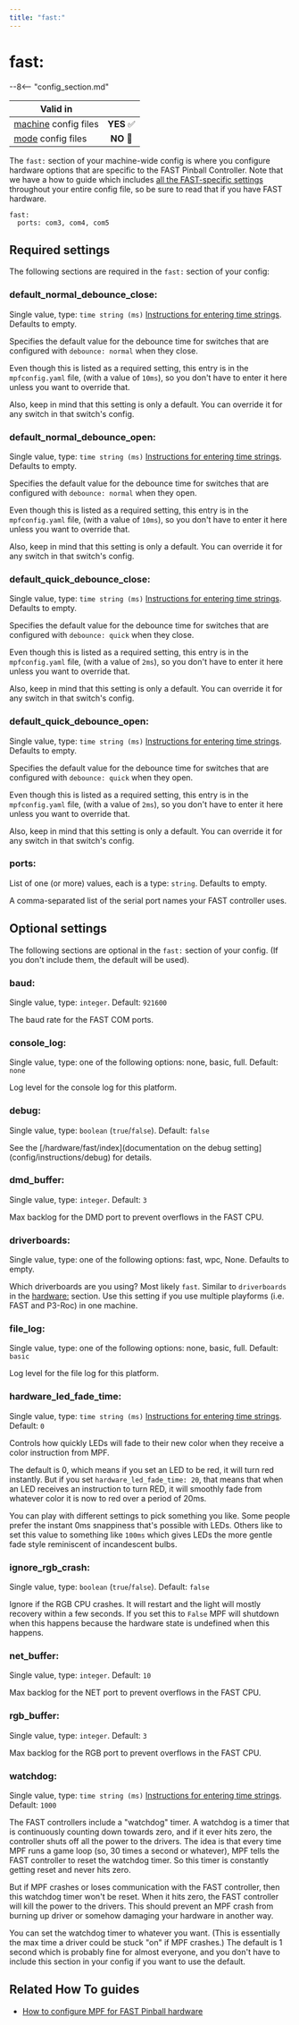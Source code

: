 ```yaml
---
title: "fast:"
---
```


# fast:


--8<-- "config_section.md"

| Valid in | |
|-----|:----:|
|[machine](instructions/machine_config.md) config files|**YES** :white_check_mark:|
|[mode](instructions/mode_config.md) config files|**NO** :no_entry_sign:|

The `fast:` section of your machine-wide config is where you configure
hardware options that are specific to the FAST Pinball Controller. Note
that we have a how to guide which includes
[all the FAST-specific settings](../hardware/fast/index.md) throughout your entire config file, so be sure to read that
if you have FAST hardware.

``` mpf-config
fast:
  ports: com3, com4, com5
```

## Required settings

The following sections are required in the `fast:` section of your
config:

### default_normal_debounce_close:

Single value, type: `time string (ms)`
[Instructions for entering time strings](instructions/time_strings.md). Defaults to empty.

Specifies the default value for the debounce time for switches that are
configured with `debounce: normal` when they close.

Even though this is listed as a required setting, this entry is in the
`mpfconfig.yaml` file, (with a value of `10ms`), so you don\'t have to
enter it here unless you want to override that.

Also, keep in mind that this setting is only a default. You can override
it for any switch in that switch\'s config.

### default_normal_debounce_open:

Single value, type: `time string (ms)`
[Instructions for entering time strings](instructions/time_strings.md). Defaults to empty.

Specifies the default value for the debounce time for switches that are
configured with `debounce: normal` when they open.

Even though this is listed as a required setting, this entry is in the
`mpfconfig.yaml` file, (with a value of `10ms`), so you don\'t have to
enter it here unless you want to override that.

Also, keep in mind that this setting is only a default. You can override
it for any switch in that switch\'s config.

### default_quick_debounce_close:

Single value, type: `time string (ms)`
[Instructions for entering time strings](instructions/time_strings.md). Defaults to empty.

Specifies the default value for the debounce time for switches that are
configured with `debounce: quick` when they close.

Even though this is listed as a required setting, this entry is in the
`mpfconfig.yaml` file, (with a value of `2ms`), so you don\'t have to
enter it here unless you want to override that.

Also, keep in mind that this setting is only a default. You can override
it for any switch in that switch\'s config.

### default_quick_debounce_open:

Single value, type: `time string (ms)`
[Instructions for entering time strings](instructions/time_strings.md). Defaults to empty.

Specifies the default value for the debounce time for switches that are
configured with `debounce: quick` when they open.

Even though this is listed as a required setting, this entry is in the
`mpfconfig.yaml` file, (with a value of `2ms`), so you don\'t have to
enter it here unless you want to override that.

Also, keep in mind that this setting is only a default. You can override
it for any switch in that switch\'s config.

### ports:

List of one (or more) values, each is a type: `string`. Defaults to
empty.

A comma-separated list of the serial port names your FAST controller
uses.

## Optional settings

The following sections are optional in the `fast:` section of your
config. (If you don\'t include them, the default will be used).

### baud:

Single value, type: `integer`. Default: `921600`

The baud rate for the FAST COM ports.

### console_log:

Single value, type: one of the following options: none, basic, full.
Default: `none`

Log level for the console log for this platform.

### debug:

Single value, type: `boolean` (`true`/`false`). Default: `false`

See the
[/hardware/fast/index](documentation on the debug setting](config/instructions/debug) for details.

### dmd_buffer:

Single value, type: `integer`. Default: `3`

Max backlog for the DMD port to prevent overflows in the FAST CPU.

### driverboards:

Single value, type: one of the following options: fast, wpc, None.
Defaults to empty.

Which driverboards are you using? Most likely `fast`. Similar to
`driverboards` in the [hardware:](hardware.md)
section. Use this setting if you use multiple playforms (i.e. FAST and
P3-Roc) in one machine.

### file_log:

Single value, type: one of the following options: none, basic, full.
Default: `basic`

Log level for the file log for this platform.

### hardware_led_fade_time:

Single value, type: `time string (ms)`
[Instructions for entering time strings](instructions/time_strings.md). Default: `0`

Controls how quickly LEDs will fade to their new color when they receive
a color instruction from MPF.

The default is 0, which means if you set an LED to be red, it will turn
red instantly. But if you set `hardware_led_fade_time: 20`, that means
that when an LED receives an instruction to turn RED, it will smoothly
fade from whatever color it is now to red over a period of 20ms.

You can play with different settings to pick something you like. Some
people prefer the instant 0ms snappiness that\'s possible with LEDs.
Others like to set this value to something like `100ms` which gives LEDs
the more gentle fade style reminiscent of incandescent bulbs.

### ignore_rgb_crash:

Single value, type: `boolean` (`true`/`false`). Default: `false`

Ignore if the RGB CPU crashes. It will restart and the light will mostly
recovery within a few seconds. If you set this to `False` MPF will
shutdown when this happens because the hardware state is undefined when
this happens.

### net_buffer:

Single value, type: `integer`. Default: `10`

Max backlog for the NET port to prevent overflows in the FAST CPU.

### rgb_buffer:

Single value, type: `integer`. Default: `3`

Max backlog for the RGB port to prevent overflows in the FAST CPU.

### watchdog:

Single value, type: `time string (ms)`
[Instructions for entering time strings](instructions/time_strings.md). Default: `1000`

The FAST controllers include a "watchdog" timer. A watchdog is a timer
that is continuously counting down towards zero, and if it ever hits
zero, the controller shuts off all the power to the drivers. The idea is
that every time MPF runs a game loop (so, 30 times a second or
whatever), MPF tells the FAST controller to reset the watchdog timer. So
this timer is constantly getting reset and never hits zero.

But if MPF crashes or loses communication with the FAST controller, then
this watchdog timer won\'t be reset. When it hits zero, the FAST
controller will kill the power to the drivers. This should prevent an
MPF crash from burning up driver or somehow damaging your hardware in
another way.

You can set the watchdog timer to whatever you want. (This is
essentially the max time a driver could be stuck "on" if MPF crashes.)
The default is 1 second which is probably fine for almost everyone, and
you don\'t have to include this section in your config if you want to
use the default.

## Related How To guides

* [How to configure MPF for FAST Pinball hardware](../hardware/fast/index.md)
